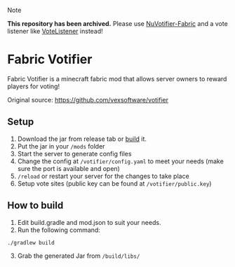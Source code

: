 > [!NOTE]  
> **This repository has been archived.** 
> Please use [NuVotifier-Fabric](https://github.com/DrexHD/NuVotifier-Fabric) and a 
> vote listener like [VoteListener](https://github.com/DrexHD/VoteListener) instead!

# Fabric Votifier
Fabric Votifier is a minecraft fabric mod that allows server owners to reward players for voting!

Original source: https://github.com/vexsoftware/votifier

## Setup
1. Download the jar from release tab or [build](#how-to-build) it.
2. Put the jar in your `/mods` folder
3. Start the server to generate config files
4. Change the config at `/votifier/config.yaml` to meet your needs (make sure the port is available and open)
5. `/reload` or restart your server for the changes to take place
6. Setup vote sites (public key can be found at `/votifier/public.key`)

## How to build
1. Edit build.gradle and mod.json to suit your needs.
2. Run the following command:
```
./gradlew build
```
3. Grab the generated Jar from `/build/libs/` 
